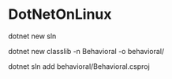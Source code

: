 DotNetOnLinux
====================

dotnet new sln

dotnet new classlib -n Behavioral -o behavioral/

dotnet sln add behavioral/Behavioral.csproj 
